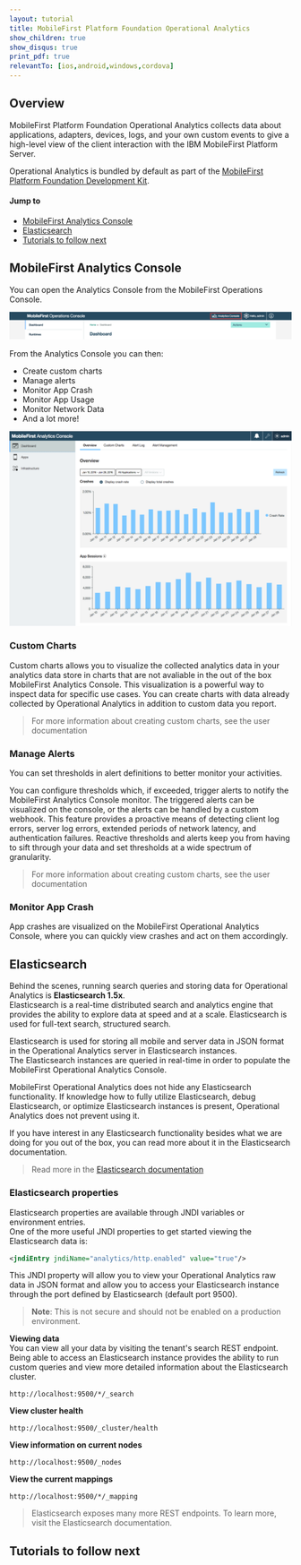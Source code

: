 ```yaml
---
layout: tutorial
title: MobileFirst Platform Foundation Operational Analytics
show_children: true
show_disqus: true
print_pdf: true
relevantTo: [ios,android,windows,cordova]
---
```

## Overview
MobileFirst Platform Foundation Operational Analytics collects data about applications, adapters, devices, logs, and your own custom events to give a high-level view of the client interaction with the IBM MobileFirst Platform Server.

Operational Analytics is bundled by default as part of the [MobileFirst Platform Foundation Development Kit](../setting-up-your-development-environment/mobilefirst-development-environment).  

#### Jump to

* [MobileFirst Analytics Console](#mobilefirst-analytics-console)
* [Elasticsearch](#elasticsearch)
* [Tutorials to follow next](#tutorials-to-follow-next)

## MobileFirst Analytics Console
You can open the Analytics Console from the MobileFirst Operations Console.

![Analytics console button](analytics-console-button.png)

From the Analytics Console you can then:

* Create custom charts
* Manage alerts
* Monitor App Crash
* Monitor App Usage
* Monitor Network Data
* And a lot more!

![Analytics console](analytics-console.png)


### Custom Charts
Custom charts allows you to visualize the collected analytics data in your analytics data store in charts that are not avaliable in the out of the box MobileFirst Analytics Console. This visualization is a powerful way to inspect data for specific use cases. You can create charts with data already collected by Operational Analytics in addition to custom data you report.

> For more information about creating custom charts, see the user documentation

### Manage Alerts
You can set thresholds in alert definitions to better monitor your activities.

You can configure thresholds which, if exceeded, trigger alerts to notify the MobileFirst Analytics Console monitor. The triggered alerts can be visualized on the console, or the alerts can be handled by a custom webhook. This feature provides a proactive means of detecting client log errors, server log errors, extended periods of network latency, and authentication failures. Reactive thresholds and alerts keep you from having to sift through your data and set thresholds at a wide spectrum of granularity.

> For more information about creating custom charts, see the user documentation

### Monitor App Crash
App crashes are visualized on the MobileFirst Operational Analytics Console, where you can quickly view crashes and act on them accordingly.

## Elasticsearch
Behind the scenes, running search queries and storing data for Operational Analytics is **Elasticsearch 1.5x**.  
Elasticsearch is a real-time distributed search and analytics engine that provides the ability to explore data at speed and at a scale. Elasticsearch is used for full-text search, structured search.

Elasticsearch is used for storing all mobile and server data in JSON format in the Operational Analytics server in Elasticsearch instances.  
The Elasticsearch instances are queried in real-time in order to populate the MobileFirst Operational Analytics Console.

MobileFirst Operational Analytics does not hide any Elasticsearch functionality. If knowledge how to fully utilize Elasticsearch, debug Elasticsearch, or optimize Elasticsearch instances is present, Operational Analytics does not prevent using it.

If you have interest in any Elasticsearch functionality besides what we are doing for you out of the box, you can read more about it in the Elasticsearch documentation.

> Read more in the [Elasticsearch documentation](https://www.elastic.co/guide/en/elasticsearch/reference/1.5/index.html)

### Elasticsearch properties
Elasticsearch properties are available through JNDI variables or environment entries.  
One of the more useful JNDI properties to get started viewing the Elasticsearch data is:

 ```xml
<jndiEntry jndiName="analytics/http.enabled" value="true"/>
 ```

 This JNDI property will allow you to view your Operational Analytics raw data in JSON format and allow you to access your Elasticsearch instance through the port defined by Elasticsearch (default port 9500).

> **Note**: This is not secure and should not be enabled on a production environment.

**Viewing data**  
You can view all your data by visiting the tenant's search REST endpoint.  
Being able to access an Elasticsearch instance provides the ability to run custom queries and view more detailed information about the Elasticsearch cluster.

```
http://localhost:9500/*/_search
```

**View cluster health**

```
http://localhost:9500/_cluster/health
```

**View information on current nodes**

```
http://localhost:9500/_nodes
```

**View the current mappings**

```
http://localhost:9500/*/_mapping
```

> Elasticsearch exposes many more REST endpoints. To learn more, visit the Elasticsearch documentation.

## Tutorials to follow next
